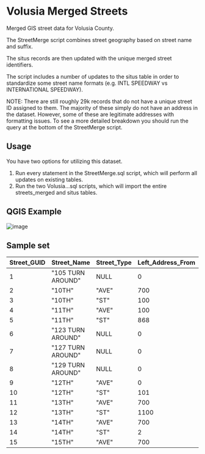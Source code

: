 # Volusia Merged Streets
Merged GIS street data for Volusia County.

The StreetMerge script combines street geography based on street name and suffix. 

The situs records are then updated with the unique merged street identifiers.

The script includes a number of updates to the situs table in order to standardize some street name formats (e.g. INTL SPEEDWAY vs INTERNATIONAL SPEEDWAY).

NOTE: There are still roughly 29k records that do not have a unique street ID assigned to them. The majority of these simply do not have an address in the dataset. However, some of these are legitimate addresses with formatting issues. To see a more detailed breakdown you should run the query at the bottom of the StreetMerge script.

## Usage

You have two options for utilizing this dataset.

1. Run every statement in the StreetMerge.sql script, which will perform all updates on existing tables.
2. Run the two Volusia...sql scripts, which will import the entire streets_merged and situs tables.

## QGIS Example

![image](https://user-images.githubusercontent.com/45019513/116955293-1ee39000-ac60-11eb-810b-d50f7b7e8fd8.png)

## Sample set

| Street_GUID | Street_Name       | Street_Type | Left_Address_From | Left_Address_To | Right_Address_From | Right_Address_To |
|-------------|-------------------|-------------|-------------------|-----------------|--------------------|------------------|
| 1           | "105 TURN AROUND" | NULL        | 0                 | 0               | 0                  |                  |
| 2           | "10TH"            | "AVE"       | 700               | 2398            | 701                | 2399             |
| 3           | "10TH"            | "ST"        | 100               | 1498            | 0                  | 1499             |
| 4           | "11TH"            | "AVE"       | 100               | 2498            | 101                | 2499             |
| 5           | "11TH"            | "ST"        | 868               | 870             | 869                | 869              |
| 6           | "123 TURN AROUND" | NULL        | 0                 | 0               | 0                  |                  |
| 7           | "127 TURN AROUND" | NULL        | 0                 | 0               | 0                  |                  |
| 8           | "129 TURN AROUND" | NULL        | 0                 | 0               | 0                  |                  |
| 9           | "12TH"            | "AVE"       | 0                 | 2498            | 1                  | 2499             |
| 10          | "12TH"            | "ST"        | 101               | 2298            | 100                | 2301             |
| 11          | "13TH"            | "AVE"       | 700               | 998             | 701                | 999              |
| 12          | "13TH"            | "ST"        | 1100              | 2048            | 1100               | 2049             |
| 13          | "14TH"            | "AVE"       | 700               | 998             | 701                | 999              |
| 14          | "14TH"            | "ST"        | 2                 | 2398            | 1                  | 2399             |
| 15          | "15TH"            | "AVE"       | 700               | 998             | 701                | 999              |
